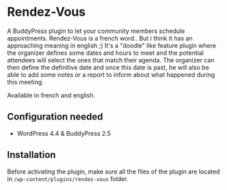 Rendez-Vous
===========

A BuddyPress plugin to let your community members schedule appointments. Rendez-Vous is a french word.. But i think it has an approaching meaning in english ;)
It's a "doodle" like feature plugin where the organizer defines some dates and hours to meet and the potential attendees will select the ones that match their agenda.
The organizer can then define the definitive date and once this date is past, he will also be able to add some notes or a report to inform about what happened during this meeting.

Available in french and english.


Configuration needed
--------------------

+ WordPress 4.4 & BuddyPress 2.5

Installation
------------

Before activating the plugin, make sure all the files of the plugin are located in `/wp-content/plugins/rendez-vous` folder.
